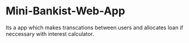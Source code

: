 # Mini-Bankist-Web-App
Its a app which  makes transcations between users and allocates loan if neccessary with interest calculator.
